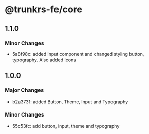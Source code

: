 # @trunkrs-fe/core

## 1.1.0

### Minor Changes

- 5a8f98c: added input component and changed styling button, typography. Also added Icons

## 1.0.0

### Major Changes

- b2a3731: added Button, Theme, Input and Typography

### Minor Changes

- 55c53fc: add button, input, theme and typography
